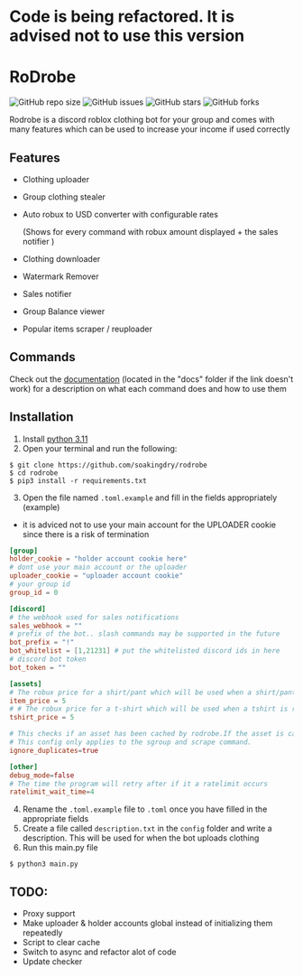 # Code is being refactored. It is advised not to use this version
# RoDrobe


![GitHub repo size](https://img.shields.io/github/repo-size/soakingdry/rodrobe)
![GitHub issues](https://img.shields.io/github/issues/soakingdry/rodrobe)
![GitHub stars](https://img.shields.io/github/stars/soakingdry/rodrobe)
![GitHub forks](https://img.shields.io/github/forks/soakingdry/rodrobe)


Rodrobe is a discord roblox clothing bot for your group and  comes with many features which
can be used to increase your income if used correctly

## Features
  - Clothing uploader
  - Group clothing stealer
  - Auto robux to USD converter with configurable rates

    (Shows for every command with robux amount displayed + the sales notifier )
  - Clothing downloader
  - Watermark Remover
  - Sales notifier
  - Group Balance viewer
  - Popular items scraper / reuploader

## Commands
Check out the [documentation](https://github.com/soakingdry/rodrobe/tree/main/docs/commands) (located in the "docs" folder if the link doesn't work) for a description on what each command does and how to use them


## Installation
1) Install [python 3.11](https://www.python.org/downloads/release/python-3115/)
2) Open your terminal and run the following:
```console
$ git clone https://github.com/soakingdry/rodrobe
$ cd rodrobe
$ pip3 install -r requirements.txt
```
3) Open the file named `.toml.example` and fill in the fields appropriately (example)
-  it is adviced not to use your main account for the UPLOADER cookie since there is a risk of termination

```toml
[group]
holder_cookie = "holder account cookie here"
# dont use your main account or the uploader
uploader_cookie = "uploader account cookie"
# your group id
group_id = 0

[discord]
# the webhook used for sales notifications
sales_webhook = ""
# prefix of the bot.. slash commands may be supported in the future
bot_prefix = "!"
bot_whitelist = [1,21231] # put the whitelisted discord ids in here
# discord bot token
bot_token = ""

[assets]
# The robux price for a shirt/pant which will be used when a shirt/pant is republished
item_price = 5
# # The robux price for a t-shirt which will be used when a tshirt is republished
tshirt_price = 5

# This checks if an asset has been cached by rodrobe.If the asset is cached then rodrobe will ignore the asset
# This config only applies to the sgroup and scrape command.
ignore_duplicates=true

[other]
debug_mode=false
# The time the program will retry after if it a ratelimit occurs
ratelimit_wait_time=4
```
4) Rename the  `.toml.example` file to `.toml` once you have filled in the appropriate fields
5) Create a file called `description.txt` in the `config` folder and write a description. This will be used for when the bot uploads clothing
6) Run this main.py file
```console
$ python3 main.py
```

## TODO:
   - Proxy support
   - Make uploader & holder accounts global instead of initializing them repeatedly
   - Script to clear cache
   - Switch to async and refactor alot of code
   - Update checker
